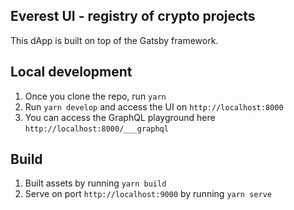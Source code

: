 ## Everest UI - registry of crypto projects

This dApp is built on top of the Gatsby framework.

## Local development

1. Once you clone the repo, run `yarn`
2. Run `yarn develop` and access the UI on `http://localhost:8000`
3. You can access the GraphQL playground here `http://localhost:8000/___graphql`

## Build

1. Built assets by running `yarn build`
2. Serve on port `http://localhost:9000` by running `yarn serve`
